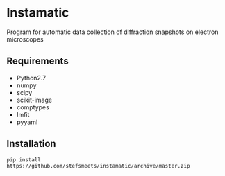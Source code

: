 # Instamatic

Program for automatic data collection of diffraction snapshots on electron microscopes

## Requirements

- Python2.7
- numpy
- scipy
- scikit-image
- comptypes
- lmfit
- pyyaml

## Installation

    pip install https://github.com/stefsmeets/instamatic/archive/master.zip

